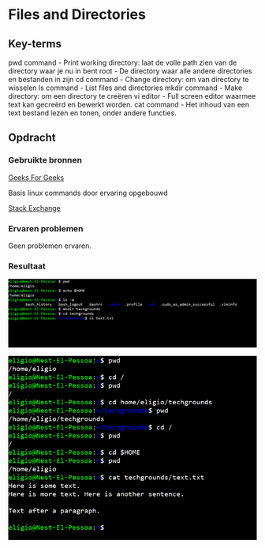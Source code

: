 # Files and Directories



## Key-terms

pwd command - Print working directory: laat de volle path zien van de directory waar je nu in bent
root - De directory waar alle andere directories en bestanden in zijn
cd command - Change directory: om van directory te wisselen
ls command - List files and directories
mkdir command - Make directory: om een directory te creëren
vi editor - Full screen editor waarmee text kan gecreërd en bewerkt worden.
cat command - Het inhoud van een text bestand lezen en tonen, onder andere functies.

## Opdracht
### Gebruikte bronnen

[Geeks For Geeks](https://www.geeksforgeeks.org/absolute-relative-pathnames-unix/)

Basis linux commands door ervaring opgebouwd

[Stack Exchange](https://unix.stackexchange.com/questions/391915/where-is-the-path-to-the-current-users-desktop-directory-stored ($HOME))

### Ervaren problemen

Geen problemen ervaren.

### Resultaat

![Screenshot 1](https://github.com/techgrounds/techgrounds-EligioPessoa/blob/main/00_includes/cmd1.png)

![Screenshot 2](https://github.com/techgrounds/techgrounds-EligioPessoa/blob/main/00_includes/cmd2.png)
